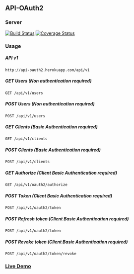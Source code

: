 ## API-OAuth2

### Server

[![Build Status](https://travis-ci.org/jyesares/api-oauth2.svg?branch=master&service=github)](https://travis-ci.org/jyesares/api-oauth2)
[![Coverage Status](https://coveralls.io/repos/github/jyesares/api-oauth2/badge.svg?branch=master&service=github)](https://coveralls.io/github/jyesares/api-oauth2)

### Usage

##### API v1

`http://api-oauth2.herokuapp.com/api/v1`

##### GET Users (Non authentication required)

`GET /api/v1/users`

##### POST Users (Non authentication required)

`POST /api/v1/users`

##### GET Clients (Basic Authentication required)

`GET /api/v1/clients`

##### POST Clients (Basic Authentication required)

`POST /api/v1/clients`

##### GET Authorize (Client Basic Authentication required)

`GET /api/v1/oauth2/authorize`

##### POST Token (Client Basic Authentication required)

`POST /api/v1/oauth2/token`

##### POST Refresh token (Client Basic Authentication required)

`POST /api/v1/oauth2/token`

##### POST Revoke token (Client Basic Authentication required)

`POST /api/v1/oauth2/token/revoke`

### [Live Demo](https://api-oauth2.herokuapp.com)
